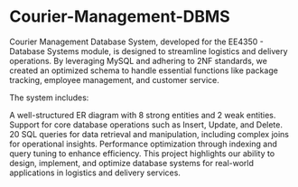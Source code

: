 # Courier-Management-DBMS
Courier Management Database System, developed for the EE4350 - Database Systems module, is designed to streamline logistics and delivery operations. By leveraging MySQL and adhering to 2NF standards, we created an optimized schema to handle essential functions like package tracking, employee management, and customer service.

The system includes:

A well-structured ER diagram with 8 strong entities and 2 weak entities.
Support for core database operations such as Insert, Update, and Delete.
20 SQL queries for data retrieval and manipulation, including complex joins for operational insights.
Performance optimization through indexing and query tuning to enhance efficiency.
This project highlights our ability to design, implement, and optimize database systems for real-world applications in logistics and delivery services.
